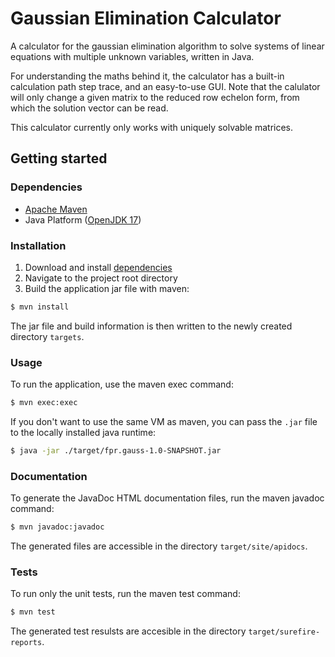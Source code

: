# Gaussian Elimination Calculator

A calculator for the gaussian 
elimination algorithm to solve systems of linear equations
with multiple unknown variables, written in Java.

For understanding the maths behind it, the calculator has
a built-in calculation path step trace, and an easy-to-use GUI.
Note that the calulator will only change a given matrix to the
reduced row echelon form, from which the solution vector can
be read.

This calculator currently only works with uniquely solvable matrices.

## Getting started

### Dependencies

* [Apache Maven](https://maven.apache.org/)
* Java Platform ([OpenJDK 17](https://jdk.java.net/17/))

### Installation

1. Download and install [dependencies](#Dependencies)
2. Navigate to the project root directory
3. Build the application jar file with maven:

```bash
$ mvn install
```

The jar file and build information is then written to the
newly created directory ```targets```.

### Usage

To run the application, use the maven exec command:

```bash
$ mvn exec:exec
```

If you don't want to use the same VM as maven, you can pass
the ```.jar``` file to the locally installed java runtime:

```bash
$ java -jar ./target/fpr.gauss-1.0-SNAPSHOT.jar
```

### Documentation

To generate the JavaDoc HTML documentation files, run the maven
javadoc command:

```bash
$ mvn javadoc:javadoc
```

The generated files are accessible in the directory ```target/site/apidocs```.

### Tests

To run only the unit tests, run the maven test command:

```bash
$ mvn test
```

The generated test resulsts are accesible in the directory ```target/surefire-reports```.
